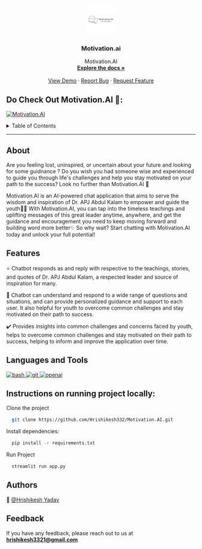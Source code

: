 
<br />
<div align="center">
  <a href="https://github.com/Hrishikesh332/Motivation.AI">
    <img src="src/Motivation.png" alt="Logo" width="80" height="80">
  </a>

  <h3 align="center">Motivation.ai</h3>

  <p align="center">
    Motivation.AI
    <br />
    <a href="https://github.com/Hrishikesh332/Motivation.AI"><strong>Explore the docs »</strong></a>
    <br />
    <br />
    <a href="https://github.com/Hrishikesh332/Motivation.AI">View Demo</a>
    ·
    <a href="https://github.com/Hrishikesh332/Motivation.AI/issues">Report Bug</a>
    ·
    <a href="https://github.com/Hrishikesh332/Motivation.AI/issues">Request Feature</a>
  </p>
</div>



## Do Check Out Motivation.AI 💪:

[![Motivation.AI](https://img.shields.io/badge/Motivation.AI-152238?style=for-the-badge&logo=Streamlit&logoColor=white)](https://streamlit.app/)

<details>
  <summary>Table of Contents</summary>
  <ol>
    <li><a href="#About">About</a></li>
    <li><a href="#Features">Features</a></li>
    <li><a href="#Tech-Stack">Tech Stack</a></li>
    <li><a href="#Languages-and-Tools">Languages and Tools</a></li>
    <li><a href="#Instructions-on-running-project-locally">Instructions on running project locally</a></li>
    <li><a href="#Feedback">Feedback</a></li>


  </ol>
</details>

------

## About

Are you feeling lost, uninspired, or uncertain about your future and looking for some guidnance ? Do you wish you had someone wise and experienced to guide you through life's challenges and help you stay motivated on your path to the success? Look no further than Motivation.AI 💪

Motivation.AI is an AI-powered chat application that aims to serve the wisdom and inspiration of Dr. APJ Abdul Kalam to empower and guide the youth👨‍💻  With Motivation.AI, you can tap into the timeless teachings and uplifting messages of this great leader anytime, anywhere, and get the guidance and encouragement you need to keep moving forward and building word more better✨  So why wait? Start chatting with Motivation.AI today and unlock your full potential!

## Features

⭐ Chatbot responds as and reply with respective to the teachings, stories, and quotes of Dr. APJ Abdul Kalam, a respected leader and source of inspiration for many.

🤝 Chatbot can understand and respond to a wide range of questions and situations, and can provide personalized guidance and support to each user. It also helpful for youth to overcome common challenges and stay motivated on their path to success.

✔️ Provides insights into common challenges and concerns faced by youth, helps to overcome common challenges and stay motivated on their path to success, helping to inform and improve the application over time.


## Languages and Tools

<p align="left"> <a href="https://streamlit.io/" target="_blank" rel="noreferrer"> <img src="https://seeklogo.com/images/S/streamlit-logo-1A3B208AE4-seeklogo.com.png" alt="bash" width="40" height="40"/> </a><a href="https://www.python.org/" rel="noreferrer"> <img src="https://www.svgrepo.com/show/452091/python.svg" alt="git" width="40" height="40"/> </a>
<a href="https://openai.com/" rel="noreferrer"> <img src="https://github.com/Hrishikesh332/OpenCode/blob/main/src/openai.jpg" alt="openai" width="40" height="40"/> </a>

 
 ## Instructions on running project locally:

Clone the project

```bash
  git clone https://github.com/Hrishikesh332/Motivation.AI.git
```

Install dependencies:

```bash
  pip install -r requirements.txt 
```
  

Run Project 

```bash
  streamlit run app.py
```


## Authors

🔆 [@Hrishikesh Yadav](https://www.github.com/hrishikesh332)




## Feedback

If you have any feedback, please reach out to us at **hrishikesh3321@gmail.com**




